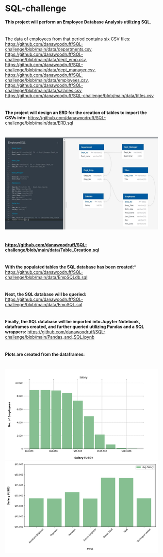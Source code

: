 # SQL-challenge
**This project will perform an Employee Database Analysis utilizing SQL.**
#
The data of employees from that period contains six CSV files:
https://github.com/danawoodruff/SQL-challenge/blob/main/data/departments.csv,
https://github.com/danawoodruff/SQL-challenge/blob/main/data/dept_emp.csv,
https://github.com/danawoodruff/SQL-challenge/blob/main/data/dept_manager.csv,
https://github.com/danawoodruff/SQL-challenge/blob/main/data/employees.csv,
https://github.com/danawoodruff/SQL-challenge/blob/main/data/salaries.csv,
https://github.com/danawoodruff/SQL-challenge/blob/main/data/titles.csv
#
**The project will design an ERD for the creation of tables to import the CSVs into:**
https://github.com/danawoodruff/SQL-challenge/blob/main/data/ERD.sql
#
![ERD](/Images/ERD_Tables.JPG)
#
**https://github.com/danawoodruff/SQL-challenge/blob/main/data/Table_Creation.sql**
#
**With the populated tables the SQL database has been created:***
https://github.com/danawoodruff/SQL-challenge/blob/main/data/EmpSQLdb.sql
#
**Next, the SQL database will be queried:**
https://github.com/danawoodruff/SQL-challenge/blob/main/data/EmpSQL.sql
#
**Finally, the SQL database will be imported into Jupyter Notebook, dataframes created, and further queried utilizing Pandas and a SQL wrappers:**
https://github.com/danawoodruff/SQL-challenge/blob/main/Pandas_and_SQL.ipynb
#
**Plots are created from the dataframes:**
#
![Histogram](/Images/Histogram.png)
![Bar Plot](/Images/Bar_Plot.png)
